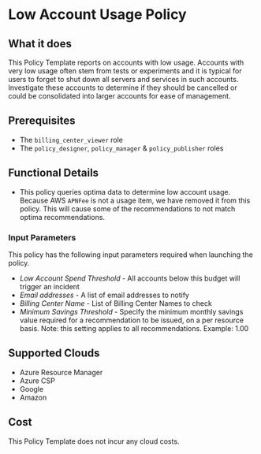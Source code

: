 # Low Account Usage Policy

## What it does

This Policy Template reports on accounts with low usage. Accounts with very low usage often stem from tests or experiments and it is typical for users to forget to shut down all servers and services in such accounts. Investigate these accounts to determine if they should be cancelled or could be consolidated into larger accounts for ease of management.

## Prerequisites

- The `billing_center_viewer` role
- The `policy_designer`, `policy_manager` & `policy_publisher` roles

## Functional Details

- This policy queries optima data to determine low account usage. Because AWS `APNFee` is not a usage item, we have removed it from this policy. This will cause some of the recommendations to not match optima recommendations.

### Input Parameters

This policy has the following input parameters required when launching the policy.

- *Low Account Spend Threshold* - All accounts below this budget will trigger an incident
- *Email addresses* - A list of email addresses to notify
- *Billing Center Name* - List of Billing Center Names to check
- *Minimum Savings Threshold* - Specify the minimum monthly savings value required for a recommendation to be issued, on a per resource basis. Note: this setting applies to all recommendations. Example: 1.00

## Supported Clouds

- Azure Resource Manager
- Azure CSP
- Google
- Amazon

## Cost

This Policy Template does not incur any cloud costs.
